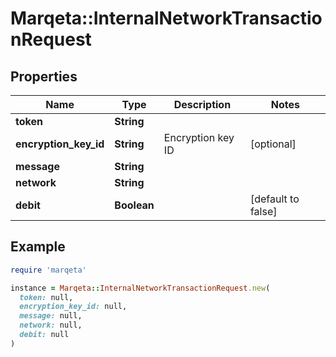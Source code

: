 # Marqeta::InternalNetworkTransactionRequest

## Properties

| Name | Type | Description | Notes |
| ---- | ---- | ----------- | ----- |
| **token** | **String** |  |  |
| **encryption_key_id** | **String** | Encryption key ID | [optional] |
| **message** | **String** |  |  |
| **network** | **String** |  |  |
| **debit** | **Boolean** |  | [default to false] |

## Example

```ruby
require 'marqeta'

instance = Marqeta::InternalNetworkTransactionRequest.new(
  token: null,
  encryption_key_id: null,
  message: null,
  network: null,
  debit: null
)
```

